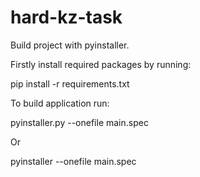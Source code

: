 # hard-kz-task

Build project with pyinstaller.

Firstly install required packages by running:

pip install -r requirements.txt

To build application run:

pyinstaller.py --onefile main.spec

Or

pyinstaller --onefile main.spec
